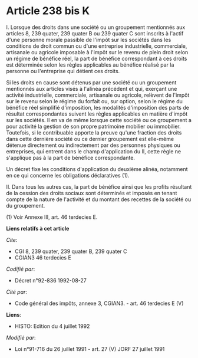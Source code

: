 # Article 238 bis K

I. Lorsque des droits dans une société ou un groupement mentionnés aux articles 8, 239 quater, 239 quater B ou 239 quater C
sont inscrits à l'actif d'une personne morale passible de l'impôt sur les sociétés dans les conditions de droit commun ou
d'une entreprise industrielle, commerciale, artisanale ou agricole imposable à l'impôt sur le revenu de plein droit selon un
régime de bénéfice réel, la part de bénéfice correspondant à ces droits est déterminée selon les règles applicables au
bénéfice réalisé par la personne ou l'entreprise qui détient ces droits.

Si les droits en cause sont détenus par une société ou un groupement mentionnés aux articles visés à l'alinéa précédent et
qui, exerçant une activité industrielle, commerciale, artisanale ou agricole, relèvent de l'impôt sur le revenu selon le
régime du forfait ou, sur option, selon le régime du bénéfice réel simplifié d'imposition, les modalités d'imposition des
parts de résultat correspondantes suivent les règles applicables en matière d'impôt sur les sociétés. Il en va de même
lorsque cette société ou ce groupement a pour activité la gestion de son propre patrimoine mobilier ou immobilier. Toutefois,
si le contribuable apporte la preuve qu'une fraction des droits dans cette dernière société ou ce dernier groupement est
elle-même détenue directement ou indirectement par des personnes physiques ou entreprises, qui entrent dans le champ
d'application du II, cette règle ne s'applique pas à la part de bénéfice correspondante.

Un décret fixe les conditions d'application du deuxième alinéa, notamment en ce qui concerne les obligations déclaratives
(1).

II. Dans tous les autres cas, la part de bénéfice ainsi que les profits résultant de la cession des droits sociaux sont
déterminés et imposés en tenant compte de la nature de l'activité et du montant des recettes de la société ou du groupement.

(1) Voir Annexe III, art. 46 terdecies E.

**Liens relatifs à cet article**

_Cite_:

  - CGI 8, 239 quater, 239 quater B, 239 quater C
  - CGIAN3 46 terdecies E

_Codifié par_:

  - Décret n°92-836 1992-08-27

_Cité par_:

  - Code général des impôts, annexe 3, CGIAN3. - art. 46 terdecies E (V)

**Liens**:

  - HISTO: Edition du 4 juillet 1992

_Modifié par_:

  - Loi n°91-716 du 26 juillet 1991 - art. 27 (V) JORF 27 juillet 1991
